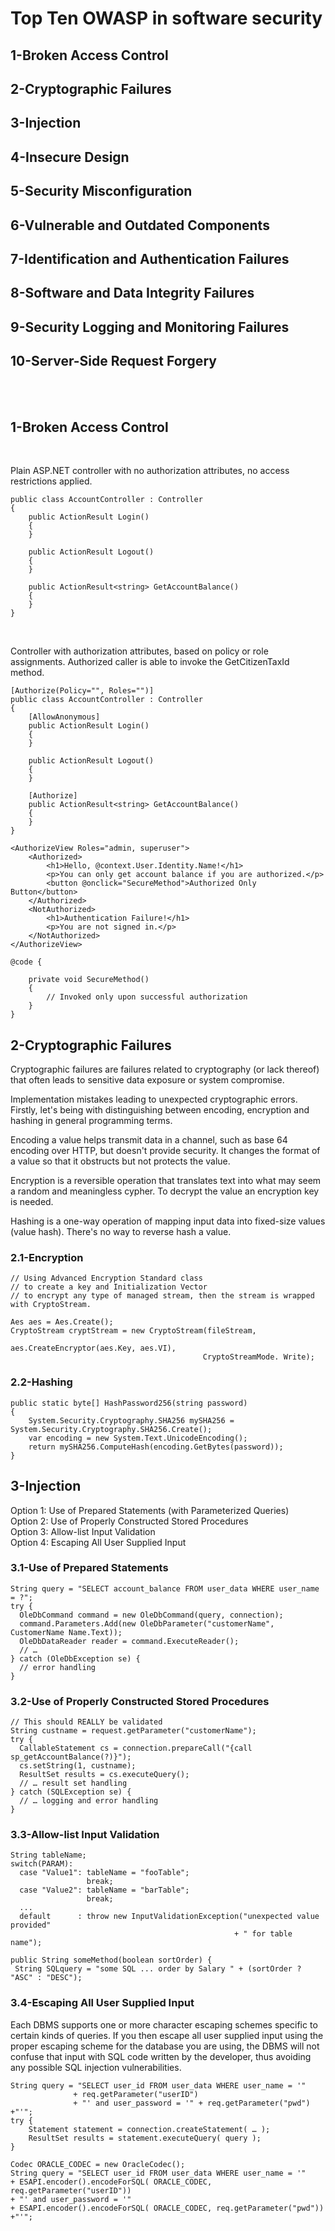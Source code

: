 # Top Ten OWASP in software security

## 1-Broken Access Control
## 2-Cryptographic Failures
## 3-Injection
## 4-Insecure Design
## 5-Security Misconfiguration
## 6-Vulnerable and Outdated Components
## 7-Identification and Authentication Failures
## 8-Software and Data Integrity Failures
## 9-Security Logging and Monitoring Failures
## 10-Server-Side Request Forgery

<br />
<br />

## 1-Broken Access Control
<br />

Plain ASP.NET controller with no authorization attributes, no access restrictions applied.
<br/>

```
public class AccountController : Controller​
{​
    public ActionResult Login()​
    {
    }

    public ActionResult Logout()​
    {
    }

    public ActionResult<string> GetAccountBalance()​
    {
    }
}
```
<br/>

Controller with authorization attributes, based on policy or role assignments. Authorized caller is able to invoke the GetCitizenTaxId method.

```
[Authorize(Policy="", Roles="")]​
public class AccountController : Controller​
{​
    [AllowAnonymous]​
    public ActionResult Login()​            
    {
    }

    public ActionResult Logout()​            
    {
    }

    [Authorize]
    public ActionResult<string> GetAccountBalance()​
    {
    }
}​
```

```
<AuthorizeView Roles="admin, superuser">​
    <Authorized>​
        <h1>Hello, @context.User.Identity.Name!</h1>​
        <p>You can only get account balance if you are authorized.</p>​
        <button @onclick="SecureMethod">Authorized Only Button</button>​
    </Authorized>​
    <NotAuthorized>​
        <h1>Authentication Failure!</h1>​
        <p>You are not signed in.</p>​
    </NotAuthorized>​
</AuthorizeView>​

@code { ​

    private void SecureMethod() ​
    { ​
        // Invoked only upon successful authorization
    }    ​ 
}
```

## 2-Cryptographic Failures

Cryptographic failures are failures related to cryptography (or lack thereof) that often leads to sensitive data exposure or system compromise.

Implementation mistakes leading to unexpected cryptographic errors. Firstly, let's being with distinguishing between encoding, encryption and hashing in general programming terms.

Encoding a value helps transmit data in a channel, such as base 64 encoding over HTTP, but doesn't provide security. It changes the format of a value so that it obstructs but not protects the value. 

Encryption is a reversible operation that translates text into what may seem a random and meaningless cypher. To decrypt the value an encryption key is needed. 

Hashing is a one-way operation of mapping input data into fixed-size values (value hash). There's no way to reverse hash a value.

### 2.1-Encryption
```
// Using Advanced Encryption Standard class
// to create a key and Initialization Vector
// to encrypt any type of managed stream, then the stream is wrapped with CryptoStream.

Aes aes = Aes.Create();​
CryptoStream cryptStream = new CryptoStream(fileStream,
                                           ​aes.CreateEncryptor(aes.Key, aes.VI),​
                                           CryptoStreamMode. Write);
```

### 2.2-Hashing
```
public static byte[] HashPassword256(string password)​
{​
    System.Security.Cryptography.SHA256 mySHA256 = System.Security.Cryptography.SHA256.Create();​
    var encoding = new System.Text.UnicodeEncoding();​
    return mySHA256.ComputeHash(encoding.GetBytes(password));​
}
```

## 3-Injection
Option 1: Use of Prepared Statements (with Parameterized Queries)
<br />
Option 2: Use of Properly Constructed Stored Procedures
<br />
Option 3: Allow-list Input Validation
<br />
Option 4: Escaping All User Supplied Input
<br />

### 3.1-Use of Prepared Statements
```
String query = "SELECT account_balance FROM user_data WHERE user_name = ?";
try {
  OleDbCommand command = new OleDbCommand(query, connection);
  command.Parameters.Add(new OleDbParameter("customerName", CustomerName Name.Text));
  OleDbDataReader reader = command.ExecuteReader();
  // …
} catch (OleDbException se) {
  // error handling
}
```

### 3.2-Use of Properly Constructed Stored Procedures

```
// This should REALLY be validated
String custname = request.getParameter("customerName");
try {
  CallableStatement cs = connection.prepareCall("{call sp_getAccountBalance(?)}");
  cs.setString(1, custname);
  ResultSet results = cs.executeQuery();
  // … result set handling
} catch (SQLException se) {
  // … logging and error handling
}
```

### 3.3-Allow-list Input Validation

```
String tableName;
switch(PARAM):
  case "Value1": tableName = "fooTable";
                 break;
  case "Value2": tableName = "barTable";
                 break;
  ...
  default      : throw new InputValidationException("unexpected value provided"
                                                  + " for table name");
```


```
public String someMethod(boolean sortOrder) {
 String SQLquery = "some SQL ... order by Salary " + (sortOrder ? "ASC" : "DESC");
```

### 3.4-Escaping All User Supplied Input

Each DBMS supports one or more character escaping schemes specific to certain kinds of queries. If you then escape all user supplied input using the proper escaping scheme for the database you are using, the DBMS will not confuse that input with SQL code written by the developer, thus avoiding any possible SQL injection vulnerabilities.

```
String query = "SELECT user_id FROM user_data WHERE user_name = '"
              + req.getParameter("userID")
              + "' and user_password = '" + req.getParameter("pwd") +"'";
try {
    Statement statement = connection.createStatement( … );
    ResultSet results = statement.executeQuery( query );
}
```


```
Codec ORACLE_CODEC = new OracleCodec();
String query = "SELECT user_id FROM user_data WHERE user_name = '"
+ ESAPI.encoder().encodeForSQL( ORACLE_CODEC, req.getParameter("userID"))
+ "' and user_password = '"
+ ESAPI.encoder().encodeForSQL( ORACLE_CODEC, req.getParameter("pwd")) +"'";
```
